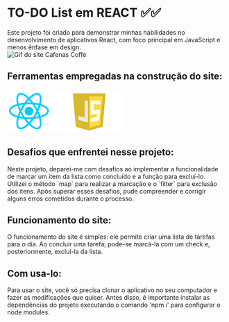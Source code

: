 <h1>TO-DO List em REACT ✅✅</h1>
Este projeto foi criado para demonstrar minhas habilidades no desenvolvimento de aplicativos React, com foco principal em JavaScript e menos ênfase em design.

<br>
<img src="./imgsReadme/TodoReact.gif" alt="Gif do site Cafenas Coffe">

<h2>Ferramentas empregadas na construção do site:</h2>
<div>
<img src="./imgsReadme/ReactLoog.png" alt="Imagem das ferramentas usadas" width="100px">
<img src="./imgsReadme/JavaScript_logo_PNG_(7).png" alt="Imagem das ferramentas usadas" width="170px">
</div>


<h2>Desafios que enfrentei nesse projeto:</h2>
Neste projeto, deparei-me com desafios ao implementar a funcionalidade de marcar um item da lista como concluído e a função para excluí-lo. Utilizei o método `map` para realizar a marcação e o `filter` para exclusão dos itens. Após superar esses desafios, pude compreender e corrigir alguns erros cometidos durante o processo.

<br>

<h2>Funcionamento do site:</h2>
O funcionamento do site é simples: ele permite criar uma lista de tarefas para o dia. Ao concluir uma tarefa, pode-se marcá-la com um check e, posteriormente, excluí-la da lista.

<br>

<h2>Com usa-lo:</h2>
Para usar o site, você só precisa clonar o aplicativo no seu computador e fazer as modificações que quiser. Antes disso, é importante instalar as dependências do projeto executando o comando 'npm i' para configurar o node modules.

